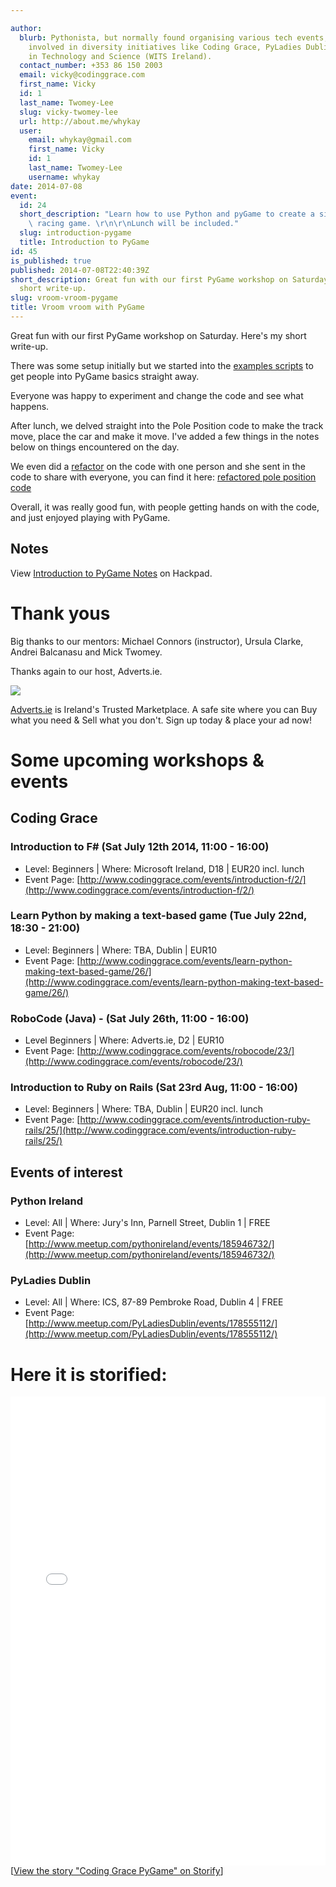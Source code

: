```yaml
---

author:
  blurb: Pythonista, but normally found organising various tech events, and now heavily
    involved in diversity initiatives like Coding Grace, PyLadies Dublin, and Women
    in Technology and Science (WITS Ireland).
  contact_number: +353 86 150 2003
  email: vicky@codinggrace.com
  first_name: Vicky
  id: 1
  last_name: Twomey-Lee
  slug: vicky-twomey-lee
  url: http://about.me/whykay
  user:
    email: whykay@gmail.com
    first_name: Vicky
    id: 1
    last_name: Twomey-Lee
    username: whykay
date: 2014-07-08
event:
  id: 24
  short_description: "Learn how to use Python and pyGame to create a simple 2D motoring\
    \ racing game. \r\n\r\nLunch will be included."
  slug: introduction-pygame
  title: Introduction to PyGame
id: 45
is_published: true
published: 2014-07-08T22:40:39Z
short_description: Great fun with our first PyGame workshop on Saturday. Here's my
  short write-up.
slug: vroom-vroom-pygame
title: Vroom vroom with PyGame
---
```


Great fun with our first PyGame workshop on Saturday. Here's my short write-up.

There was some setup initially but we started into the [examples scripts](https://bitbucket.org/codinggrace/python-project-workshop/src/tip/workshops/pygame/examples/?at=default) to get people into PyGame basics straight away.

Everyone was happy to experiment and change the code and see what happens.

After lunch, we delved straight into the Pole Position code to make the track move, place the car and make it move. I've added a few things in the notes below on things encountered on the day.

We even did a [refactor](http://en.wikipedia.org/wiki/Code_refactoring) on the code with one person and she sent in the code to share with everyone, you can find it here: [refactored pole position code](https://bitbucket.org/codinggrace/python-project-workshop/src/tip/workshops/pygame/workshop_01.py?at=default)

Overall, it was really good fun, with people getting hands on with the code, and just enjoyed playing with PyGame.

## Notes

<script src="https://codinggrace.hackpad.com/G2jMP4aBRPS.js"></script><noscript><div>View <a href="https://codinggrace.hackpad.com/G2jMP4aBRPS">Introduction to PyGame Notes</a> on Hackpad.</div></noscript>

# Thank yous

Big thanks to our mentors: Michael Connors (instructor), Ursula Clarke, Andrei Balcanasu and Mick Twomey.

Thanks again to our host, Adverts.ie.

<img src="https://i.imgur.com/2T8fPIX.png">

[Adverts.ie](http://Adverts.ie) is Ireland's Trusted Marketplace. A safe site where you can Buy what you need & Sell what you don't. Sign up today & place your ad now!

# Some upcoming workshops & events
## Coding Grace
### Introduction to F# (Sat July 12th 2014, 11:00 - 16:00)
* Level: Beginners | Where: Microsoft Ireland, D18 | EUR20 incl. lunch
* Event Page: [http://www.codinggrace.com/events/introduction-f/2/](http://www.codinggrace.com/events/introduction-f/2/)

### Learn Python by making a text-based game (Tue July 22nd, 18:30 - 21:00)
* Level: Beginners | Where: TBA, Dublin | EUR10
* Event Page: [http://www.codinggrace.com/events/learn-python-making-text-based-game/26/](http://www.codinggrace.com/events/learn-python-making-text-based-game/26/)

### RoboCode (Java) - (Sat July 26th, 11:00 - 16:00)
* Level Beginners | Where: Adverts.ie, D2 | EUR10
* Event Page: [http://www.codinggrace.com/events/robocode/23/](http://www.codinggrace.com/events/robocode/23/)

### Introduction to Ruby on Rails (Sat 23rd Aug, 11:00 - 16:00)
* Level: Beginners | Where: TBA, Dublin | EUR20 incl. lunch
* Event Page: [http://www.codinggrace.com/events/introduction-ruby-rails/25/](http://www.codinggrace.com/events/introduction-ruby-rails/25/)

## Events of interest
### Python Ireland
* Level: All | Where: Jury's Inn, Parnell Street, Dublin 1 | FREE
* Event Page: [http://www.meetup.com/pythonireland/events/185946732/](http://www.meetup.com/pythonireland/events/185946732/)

### PyLadies Dublin
* Level: All | Where: ICS, 87-89 Pembroke Road, Dublin 4 | FREE
* Event Page: [http://www.meetup.com/PyLadiesDublin/events/178555112/](http://www.meetup.com/PyLadiesDublin/events/178555112/)

# Here it is storified:

<div class="storify"><iframe src="//storify.com/whykay/coding-grace-pygame/embed?header=false&border=false" width="100%" height=750 frameborder=no allowtransparency=true></iframe><script src="//storify.com/whykay/coding-grace-pygame.js?header=false&border=false"></script><noscript>[<a href="//storify.com/whykay/coding-grace-pygame" target="_blank">View the story "Coding Grace PyGame" on Storify</a>]</noscript></div>